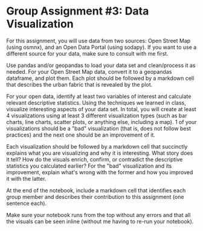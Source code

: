 # Group Assignment #3: Data Visualization

For this assignment, you will use data from two sources: Open Street Map (using osmnx), and an Open Data Portal (using sodapy). If you want to use a different source for your data, make sure to consult with me first.

Use pandas and/or geopandas to load your data set and clean/process it as needed. For your Open Street Map data, convert it to a geopandas dataframe, and plot them. Each plot should be followed by a markdown cell that describes the urban fabric that is revealed by the plot. 

For your open data, identify at least two variables of interest and calculate relevant descriptive statistics. Using the techniques we learned in class, visualize interesting aspects of your data set. In total, you will create at least 4 visualizations using at least 3 different visualization types (such as bar charts, line charts, scatter plots, or anything else, including a map). 1 of your visualizations should be a "bad" visualization (that is, does not follow best practices) and the next one should be an improvement of it.

Each visualization should be followed by a markdown cell that succinctly explains what you are visualizing and why it is interesting. What story does it tell? How do the visuals enrich, confirm, or contradict the descriptive statistics you calculated earlier? For the "bad" visualization and its improvement, explain what's wrong with the former and how you improved it with the latter.

At the end of the notebook, include a markdown cell that identifies each group member and describes their contribution to this assignment (one sentence each).

Make sure your notebook runs from the top without any errors and that all the visuals can be seen inline (without me having to re-run your notebook). 
